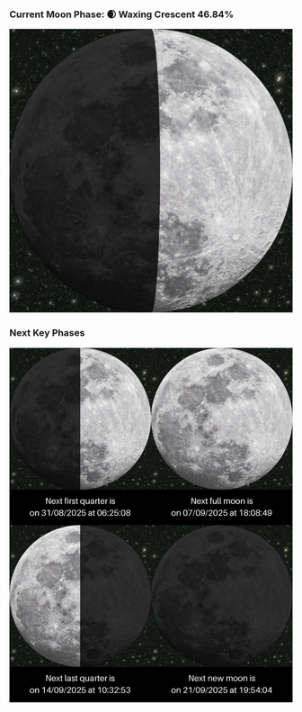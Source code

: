 ### Current Moon Phase: 🌒 Waxing Crescent 46.84%
![Moon Phase](moonphase.png)
### Next Key Phases
![Gallery](gallery.png)
